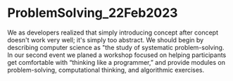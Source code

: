 # ProblemSolving_22Feb2023
We as developers realized that simply introducing concept after concept doesn't work very well; it's simply too abstract. We should begin by describing computer science as "the study of systematic problem-solving.
In our second event we planed a workshop focused on helping participants get comfortable with “thinking like a programmer,” and provide modules on problem-solving, computational thinking, and algorithmic exercises.
